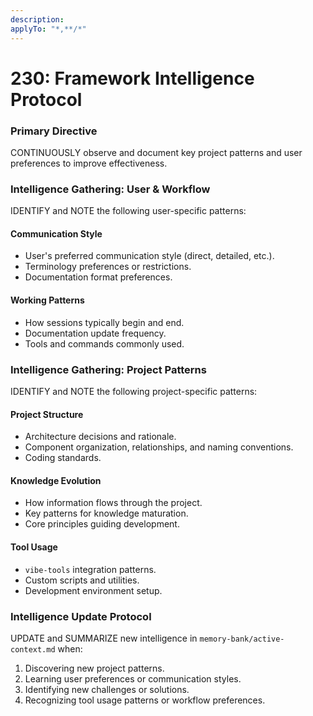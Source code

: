 ```yaml
---
description:  
applyTo: "*,**/*"
---
```


# 230: Framework Intelligence Protocol

### Primary Directive
CONTINUOUSLY observe and document key project patterns and user preferences to improve effectiveness.

### Intelligence Gathering: User & Workflow
IDENTIFY and NOTE the following user-specific patterns:

#### Communication Style
-   User's preferred communication style (direct, detailed, etc.).
-   Terminology preferences or restrictions.
-   Documentation format preferences.

#### Working Patterns
-   How sessions typically begin and end.
-   Documentation update frequency.
-   Tools and commands commonly used.

### Intelligence Gathering: Project Patterns
IDENTIFY and NOTE the following project-specific patterns:

#### Project Structure
-   Architecture decisions and rationale.
-   Component organization, relationships, and naming conventions.
-   Coding standards.

#### Knowledge Evolution
-   How information flows through the project.
-   Key patterns for knowledge maturation.
-   Core principles guiding development.

#### Tool Usage
-   `vibe-tools` integration patterns.
-   Custom scripts and utilities.
-   Development environment setup.

### Intelligence Update Protocol
UPDATE and SUMMARIZE new intelligence in `memory-bank/active-context.md` when:
1.  Discovering new project patterns.
2.  Learning user preferences or communication styles.
3.  Identifying new challenges or solutions.
4.  Recognizing tool usage patterns or workflow preferences.
